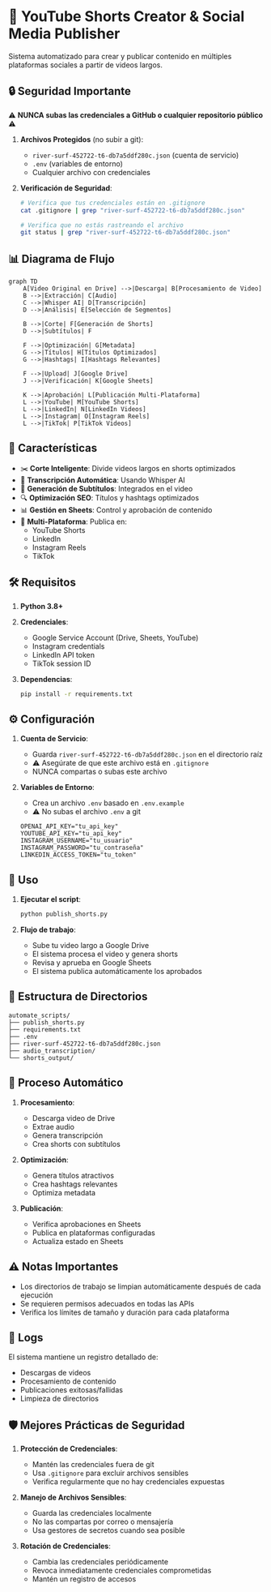 # 🎥 YouTube Shorts Creator & Social Media Publisher

Sistema automatizado para crear y publicar contenido en múltiples plataformas sociales a partir de videos largos.

## 🔒 Seguridad Importante

⚠️ **NUNCA subas las credenciales a GitHub o cualquier repositorio público** ⚠️

1. **Archivos Protegidos** (no subir a git):
   - `river-surf-452722-t6-db7a5ddf280c.json` (cuenta de servicio)
   - `.env` (variables de entorno)
   - Cualquier archivo con credenciales

2. **Verificación de Seguridad**:
   ```bash
   # Verifica que tus credenciales están en .gitignore
   cat .gitignore | grep "river-surf-452722-t6-db7a5ddf280c.json"
   
   # Verifica que no estás rastreando el archivo
   git status | grep "river-surf-452722-t6-db7a5ddf280c.json"
   ```

## 📊 Diagrama de Flujo

```mermaid
graph TD
    A[Video Original en Drive] -->|Descarga| B[Procesamiento de Video]
    B -->|Extracción| C[Audio]
    C -->|Whisper AI| D[Transcripción]
    D -->|Análisis| E[Selección de Segmentos]
    
    B -->|Corte| F[Generación de Shorts]
    D -->|Subtítulos| F
    
    F -->|Optimización| G[Metadata]
    G -->|Títulos| H[Títulos Optimizados]
    G -->|Hashtags| I[Hashtags Relevantes]
    
    F -->|Upload| J[Google Drive]
    J -->|Verificación| K[Google Sheets]
    
    K -->|Aprobación| L[Publicación Multi-Plataforma]
    L -->|YouTube| M[YouTube Shorts]
    L -->|LinkedIn| N[LinkedIn Videos]
    L -->|Instagram| O[Instagram Reels]
    L -->|TikTok| P[TikTok Videos]
```

## 🌟 Características

- ✂️ **Corte Inteligente**: Divide videos largos en shorts optimizados
- 🎯 **Transcripción Automática**: Usando Whisper AI
- 📝 **Generación de Subtítulos**: Integrados en el video
- 🔍 **Optimización SEO**: Títulos y hashtags optimizados
- 📊 **Gestión en Sheets**: Control y aprobación de contenido
- 🚀 **Multi-Plataforma**: Publica en:
  - YouTube Shorts
  - LinkedIn
  - Instagram Reels
  - TikTok

## 🛠️ Requisitos

1. **Python 3.8+**
2. **Credenciales**:
   - Google Service Account (Drive, Sheets, YouTube)
   - Instagram credentials
   - LinkedIn API token
   - TikTok session ID

3. **Dependencias**:
   ```bash
   pip install -r requirements.txt
   ```

## ⚙️ Configuración

1. **Cuenta de Servicio**:
   - Guarda `river-surf-452722-t6-db7a5ddf280c.json` en el directorio raíz
   - ⚠️ Asegúrate de que este archivo está en `.gitignore`
   - NUNCA compartas o subas este archivo

2. **Variables de Entorno**:
   - Crea un archivo `.env` basado en `.env.example`
   - ⚠️ No subas el archivo `.env` a git
   ```env
   OPENAI_API_KEY="tu_api_key"
   YOUTUBE_API_KEY="tu_api_key"
   INSTAGRAM_USERNAME="tu_usuario"
   INSTAGRAM_PASSWORD="tu_contraseña"
   LINKEDIN_ACCESS_TOKEN="tu_token"
   ```

## 🚀 Uso

1. **Ejecutar el script**:
   ```bash
   python publish_shorts.py
   ```

2. **Flujo de trabajo**:
   - Sube tu video largo a Google Drive
   - El sistema procesa el video y genera shorts
   - Revisa y aprueba en Google Sheets
   - El sistema publica automáticamente los aprobados

## 📁 Estructura de Directorios

```
automate_scripts/
├── publish_shorts.py
├── requirements.txt
├── .env
├── river-surf-452722-t6-db7a5ddf280c.json
├── audio_transcription/
└── shorts_output/
```

## 🔄 Proceso Automático

1. **Procesamiento**:
   - Descarga video de Drive
   - Extrae audio
   - Genera transcripción
   - Crea shorts con subtítulos

2. **Optimización**:
   - Genera títulos atractivos
   - Crea hashtags relevantes
   - Optimiza metadata

3. **Publicación**:
   - Verifica aprobaciones en Sheets
   - Publica en plataformas configuradas
   - Actualiza estado en Sheets

## ⚠️ Notas Importantes

- Los directorios de trabajo se limpian automáticamente después de cada ejecución
- Se requieren permisos adecuados en todas las APIs
- Verifica los límites de tamaño y duración para cada plataforma

## 📝 Logs

El sistema mantiene un registro detallado de:
- Descargas de videos
- Procesamiento de contenido
- Publicaciones exitosas/fallidas
- Limpieza de directorios 

## 🛡️ Mejores Prácticas de Seguridad

1. **Protección de Credenciales**:
   - Mantén las credenciales fuera de git
   - Usa `.gitignore` para excluir archivos sensibles
   - Verifica regularmente que no hay credenciales expuestas

2. **Manejo de Archivos Sensibles**:
   - Guarda las credenciales localmente
   - No las compartas por correo o mensajería
   - Usa gestores de secretos cuando sea posible

3. **Rotación de Credenciales**:
   - Cambia las credenciales periódicamente
   - Revoca inmediatamente credenciales comprometidas
   - Mantén un registro de accesos 